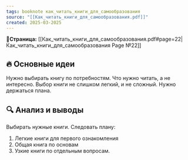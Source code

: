 ```yaml
---
tags: booknote как_читать_книги_для_самообразования
source: "[[Как_читать_книги_для_самообразования.pdf]]"
created: 2025-03-2025
---
```

**📝Страница:** [[Как_читать_книги_для_самообразования.pdf#page=22|Как_читать_книги_для_самообразования Page №22]]  

## 🔥 Основные идеи 

Нужно выбирать книгу по потребностям. Что нужно читать, а не интересно. Выбор книги  не слишком легкий, и не сложный. Нужно держаться плана. 

## 🔍 Анализ и выводы  
Выбирать нужные книги. 
Следовать плану:
1.  Легкие книги для первого ознакомления
2. Общая книга по основам
3.  Узкие книги по отдельным вопросам.



